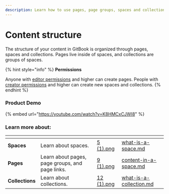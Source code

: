 ```yaml
---
description: Learn how to use pages, page groups, spaces and collections
---
```


# Content structure

The structure of your content in GitBook is organized through pages, spaces and collections. Pages live inside of spaces, and collections are groups of spaces.

{% hint style="info" %}
**Permissions**

Anyone with [editor permissions](../../account-management/member-management/roles.md) and higher can create pages. People with [creator permissions](../../account-management/member-management/roles.md) and higher can create new spaces and collections.
{% endhint %}

### Product Demo

{% embed url="https://youtube.com/watch?v=K8HMCxCJWI8" %}

### Learn more about:

<table data-view="cards"><thead><tr><th></th><th></th><th data-hidden data-card-cover data-type="files"></th><th data-hidden data-card-target data-type="content-ref"></th></tr></thead><tbody><tr><td><strong>Spaces</strong></td><td>Learn about spaces.</td><td><a href="../../../.gitbook/assets/5 (1).png">5 (1).png</a></td><td><a href="what-is-a-space.md">what-is-a-space.md</a></td></tr><tr><td><strong>Pages</strong></td><td>Learn about pages, page groups, and page links.</td><td><a href="../../../.gitbook/assets/9 (1).png">9 (1).png</a></td><td><a href="content-in-a-space.md">content-in-a-space.md</a></td></tr><tr><td><strong>Collections</strong></td><td>Learn about collections.</td><td><a href="../../../.gitbook/assets/12 (1).png">12 (1).png</a></td><td><a href="what-is-a-collection.md">what-is-a-collection.md</a></td></tr></tbody></table>
